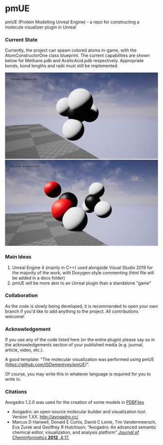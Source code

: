 # pmUE
pmUE (Protein Modelling Unreal Engine) - a repo for constructing a molecule visualizer plugin in Unreal

### Current State
Currently, the project can spawn colored atoms in-game, with the AtomConstructorOne class blueprint. The current capabilities are shown below for Methane.pdb and AceticAcid.pdb respectively. Appropriate bonds, bond lengths and radii must still be implemented.

![Methane](https://github.com/ISDementyev/pmUE/blob/main/Screenshots/MethaneWithColor.png "Spawned Methane with Color")
![AceticAcid](https://github.com/ISDementyev/pmUE/blob/main/Screenshots/AceticAcidWithColor.png "Spawned Acetic Acid with Color")

### Main Ideas
1. Unreal Engine 4 (mainly in C++) used alongside Visual Studio 2019 for the majority of the work, with Doxygen-style commenting (html file will be added in a docs folder)
2. pmUE will be more akin to an Unreal plugin than a standalone "game"

### Collaboration
As the code is slowly being developed, it is recommended to open your own branch if you'd like to add anything to the project. All contributions welcome!

### Acknowledgement
If you use any of the code listed here (or the entire plugin) please say so in the acknowledgements section of your published media (e.g. journal, article, video, etc.).

A good template: "The molecular visualization was performed using pmUE (https://github.com/ISDementyev/pmUE)".

Of course, you may write this in whatever language is required for you to write in.

### Citations
Avogadro 1.2.0 was used for the creation of some models in [PDBFiles](https://github.com/ISDementyev/pmUE/tree/main/PDBFiles)
- Avogadro: an open-source molecular builder and visualization tool. Version 1.XX. http://avogadro.cc/
- Marcus D Hanwell, Donald E Curtis, David C Lonie, Tim Vandermeersch, Eva Zurek and Geoffrey R Hutchison; “Avogadro: An advanced semantic chemical editor, visualization, and analysis platform” [*Journal of Cheminformatics* **2012**, 4:17.](http://www.jcheminf.com/content/4/1/17)
